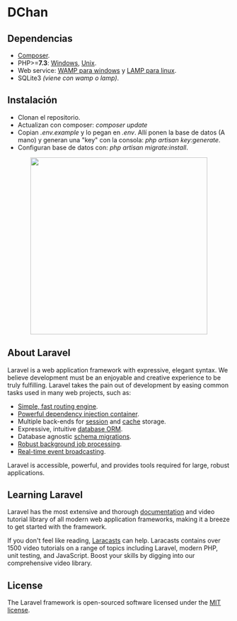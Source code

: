 # DChan
## Dependencias
- [Composer](https://getcomposer.org/).
- PHP>=**7.3**: [Windows](https://www.php.net/manual/es/install.windows.php), [Unix](https://linuxize.com/post/how-to-install-php-on-ubuntu-20-04/).
- Web service: [WAMP para windows](https://es.wikipedia.org/wiki/WAMP) y [LAMP para linux](https://es.wikipedia.org/wiki/LAMP).
- SQLite3 _(viene con wamp o lamp)_.

## Instalación
- Clonan el repositorio.
- Actualizan con composer: _composer update_
- Copian _.env.example_ y lo pegan en _.env_. Allí ponen la base de datos (A mano) y generan una "key" con la consola: _php artisan key:generate_.
- Configuran base de datos con: _php artisan migrate:install_.


<p align="center"><a href="https://laravel.com" target="_blank"><img src="https://raw.githubusercontent.com/laravel/art/master/logo-lockup/5%20SVG/2%20CMYK/1%20Full%20Color/laravel-logolockup-cmyk-red.svg" width="400"></a></p>

## About Laravel

Laravel is a web application framework with expressive, elegant syntax. We believe development must be an enjoyable and creative experience to be truly fulfilling. Laravel takes the pain out of development by easing common tasks used in many web projects, such as:

- [Simple, fast routing engine](https://laravel.com/docs/routing).
- [Powerful dependency injection container](https://laravel.com/docs/container).
- Multiple back-ends for [session](https://laravel.com/docs/session) and [cache](https://laravel.com/docs/cache) storage.
- Expressive, intuitive [database ORM](https://laravel.com/docs/eloquent).
- Database agnostic [schema migrations](https://laravel.com/docs/migrations).
- [Robust background job processing](https://laravel.com/docs/queues).
- [Real-time event broadcasting](https://laravel.com/docs/broadcasting).

Laravel is accessible, powerful, and provides tools required for large, robust applications.

## Learning Laravel

Laravel has the most extensive and thorough [documentation](https://laravel.com/docs) and video tutorial library of all modern web application frameworks, making it a breeze to get started with the framework.

If you don't feel like reading, [Laracasts](https://laracasts.com) can help. Laracasts contains over 1500 video tutorials on a range of topics including Laravel, modern PHP, unit testing, and JavaScript. Boost your skills by digging into our comprehensive video library.

## License

The Laravel framework is open-sourced software licensed under the [MIT license](https://opensource.org/licenses/MIT).